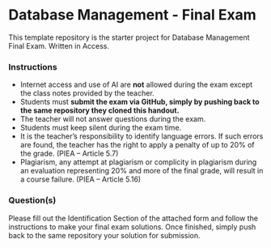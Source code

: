 # Database Management - Final Exam

This template repository is the starter project for Database Management Final Exam. Written in Access.

### Instructions

- Internet access and use of AI are **not** allowed during the exam except the class notes provided by the teacher.
- Students must **submit the exam via GitHub, simply by pushing back to the same repository they cloned this handout.**
- The teacher will not answer questions during the exam.
- Students must keep silent during the exam time.
- It is the teacher’s responsibility to identify language errors. If such errors are found, the teacher has the right to apply a penalty of up to 20% of the grade. (PIEA – Article 5.7)
- Plagiarism, any attempt at plagiarism or complicity in plagiarism during an evaluation representing 20% and more of the final grade, will result in a course failure. (PIEA – Article 5.16)

### Question(s)

Please fill out the Identification Section of the attached form and follow the instructions to make your final exam solutions. Once finished, simply push back to the same repository your solution for submission.